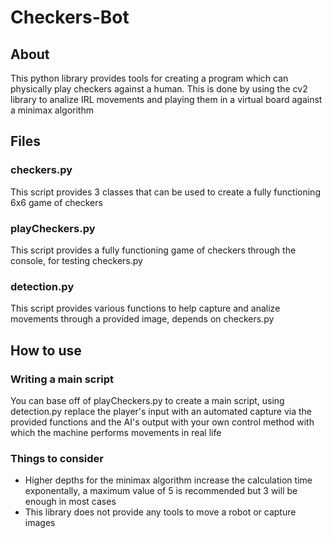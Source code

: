 # Checkers-Bot
## About
This python library provides tools for creating a program which can physically play checkers against a human. This is done by using the cv2 library to analize IRL movements and playing them in a virtual board against a minimax algorithm
## Files
### checkers.py
This script provides 3 classes that can be used to create a fully functioning 6x6 game of checkers
### playCheckers.py
This script provides a fully functioning game of checkers through the console, for testing checkers.py
### detection.py
This script provides various functions to help capture and analize movements through a provided image, depends on checkers.py
## How to use
### Writing a main script
You can base off of playCheckers.py to create a main script, using detection.py replace the player's input with an automated capture via the provided functions and the AI's output with your own control method with which the machine performs movements in real life
### Things to consider
- Higher depths for the minimax algorithm increase the calculation time exponentally, a maximum value of 5 is recommended but 3 will be enough in most cases
- This library does not provide any tools to move a robot or capture images
